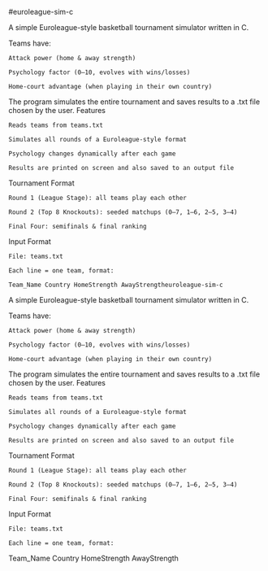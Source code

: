 #euroleague-sim-c

A simple Euroleague-style basketball tournament simulator written in C.

Teams have:

    Attack power (home & away strength)

    Psychology factor (0–10, evolves with wins/losses)

    Home-court advantage (when playing in their own country)

The program simulates the entire tournament and saves results to a .txt file chosen by the user.
Features

    Reads teams from teams.txt

    Simulates all rounds of a Euroleague-style format

    Psychology changes dynamically after each game

    Results are printed on screen and also saved to an output file

Tournament Format

    Round 1 (League Stage): all teams play each other

    Round 2 (Top 8 Knockouts): seeded matchups (0–7, 1–6, 2–5, 3–4)

    Final Four: semifinals & final ranking

Input Format

    File: teams.txt

    Each line = one team, format:

    Team_Name Country HomeStrength AwayStrengtheuroleague-sim-c

A simple Euroleague-style basketball tournament simulator written in C.

Teams have:

    Attack power (home & away strength)

    Psychology factor (0–10, evolves with wins/losses)

    Home-court advantage (when playing in their own country)

The program simulates the entire tournament and saves results to a .txt file chosen by the user.
Features

    Reads teams from teams.txt

    Simulates all rounds of a Euroleague-style format

    Psychology changes dynamically after each game

    Results are printed on screen and also saved to an output file

Tournament Format

    Round 1 (League Stage): all teams play each other

    Round 2 (Top 8 Knockouts): seeded matchups (0–7, 1–6, 2–5, 3–4)

    Final Four: semifinals & final ranking

Input Format

    File: teams.txt

    Each line = one team, format:

Team_Name Country HomeStrength AwayStrength
